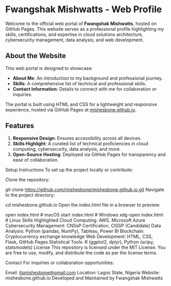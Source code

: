 # Fwangshak Mishwatts - Web Profile

Welcome to the official web portal of **Fwangshak Mishwatts**, hosted on GitHub Pages. This website serves as a professional profile highlighting my skills, certifications, and expertise in cloud solutions architecture, cybersecurity management, data analysis, and web development.

## **About the Website**
This web portal is designed to showcase:
- **About Me**: An introduction to my background and professional journey.
- **Skills**: A comprehensive list of technical and professional skills.
- **Contact Information**: Details to connect with me for collaboration or inquiries.

The portal is built using HTML and CSS for a lightweight and responsive experience, hosted via GitHub Pages at [mishesbone.github.io](https://mishesbone.github.io).


## **Features**
1. **Responsive Design**: Ensures accessibility across all devices.
2. **Skills Highlight**: A curated list of technical proficiencies in cloud computing, cybersecurity, data analysis, and more.
3. **Open-Source Hosting**: Deployed via GitHub Pages for transparency and ease of collaboration.
   
Setup Instructions
To set up the project locally or contribute:

Clone the repository:

git clone https://github.com/mishesbone/mishesbone.github.io.git
Navigate to the project directory:

cd mishesbone.github.io
Open the index.html file in a browser to preview:

open index.html   # macOS
start index.html  # Windows
xdg-open index.html # Linux
Skills Highlighted
Cloud Computing: AWS, Microsoft Azure
Cybersecurity Management: CNSsP Certification, CISSP (Candidate)
Data Analysis: Python (pandas, NumPy), Tableau, Power BI
Blockchain: Cryptocurrency exchange knowledge
Web Development: HTML, CSS, Flask, GitHub Pages
Statistical Tools: R (ggplot2, dplyr), Python (scipy, statsmodels)
License
This repository is licensed under the MIT License. You are free to use, modify, and distribute the code as per the license terms.

Contact
For inquiries or collaboration opportunities:

Email: itsmishesbone@gmail.com
Location: Lagos State, Nigeria
Website: mishesbone.github.io
Developed and Maintained by Fwangshak Mishwatts

